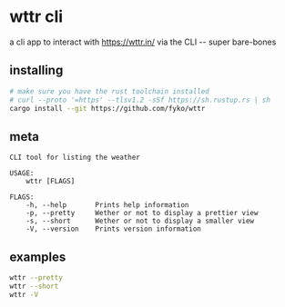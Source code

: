 # wttr cli
a cli app to interact with https://wttr.in/ via the CLI -- super bare-bones

## installing
```sh
# make sure you have the rust toolchain installed
# curl --proto '=https' --tlsv1.2 -sSf https://sh.rustup.rs | sh
cargo install --git https://github.com/fyko/wttr
```

## meta
```xl
CLI tool for listing the weather

USAGE:
    wttr [FLAGS]

FLAGS:
    -h, --help       Prints help information
    -p, --pretty     Wether or not to display a prettier view
    -s, --short      Wether or not to display a smaller view
    -V, --version    Prints version information
```  

## examples
```sh
wttr --pretty
wttr --short
wttr -V
```